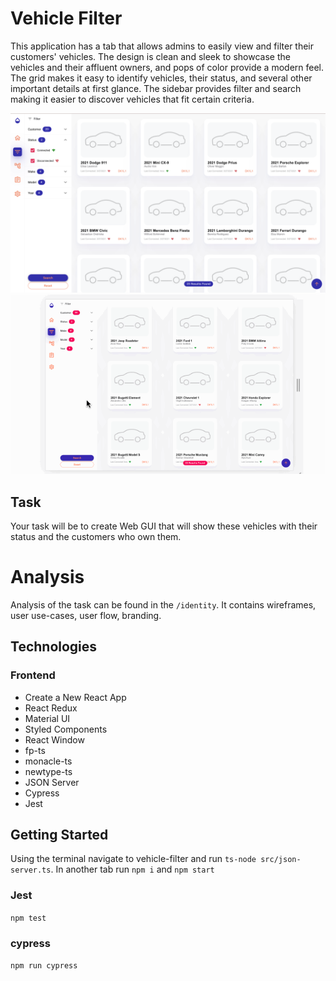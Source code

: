 # Vehicle Filter

This application has a tab that allows admins to easily view and filter their customers' vehicles. The design is clean and sleek to showcase the vehicles and their affluent owners, and pops of color provide a modern feel. The grid makes it easy to identify vehicles, their status, and several other important details at first glance. The sidebar provides filter and search making it easier to discover vehicles that fit certain criteria.

![vehicle filter](https://github.com/emilylhansen/vehicle_filter/blob/main/identity/desktop_1.png)
![vehicle filter](https://github.com/emilylhansen/vehicle_filter/blob/main/identity/vehicle_filter.gif)

## Task

Your task will be to create Web GUI that will show these vehicles with their status and the customers who own them.

# Analysis

Analysis of the task can be found in the `/identity`. It contains wireframes, user use-cases, user flow, branding.

## Technologies

### Frontend

- Create a New React App
- React Redux
- Material UI
- Styled Components
- React Window
- fp-ts
- monacle-ts
- newtype-ts
- JSON Server
- Cypress
- Jest

## Getting Started

Using the terminal navigate to vehicle-filter and run `ts-node src/json-server.ts`. In another tab run `npm i` and `npm start`

### Jest

`npm test`

### cypress

`npm run cypress`
